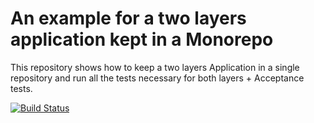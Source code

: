 # An example for a two layers application kept in a Monorepo

This repository shows how to keep a two layers Application in a single repository and
run all the tests necessary for both layers + Acceptance tests.

[![Build Status](https://travis-ci.org/renuo/monorepo_example.svg?branch=master)](https://travis-ci.org/renuo/monorepo_example)
